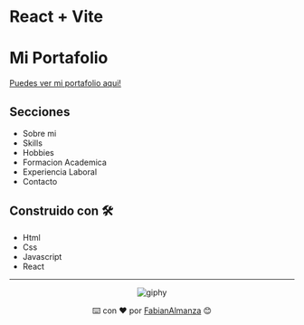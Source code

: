 # React + Vite

# Mi Portafolio

[Puedes ver mi portafolio aqui!](https://portafoliofabianalmanza.netlify.app/)

## Secciones
* Sobre mi 
* Skills
* Hobbies
* Formacion Academica
* Experiencia Laboral
* Contacto

## Construido con 🛠️

* Html
* Css
* Javascript
* React

---

<div align="center">
  
  ![giphy](https://user-images.githubusercontent.com/42880872/156003638-cb5322ae-3406-48c6-ba64-c8def9ed4876.gif)
  
  ⌨️ con ❤️ por [FabianAlmanza](https://github.com/fabianalmanza) 😊
</div>

